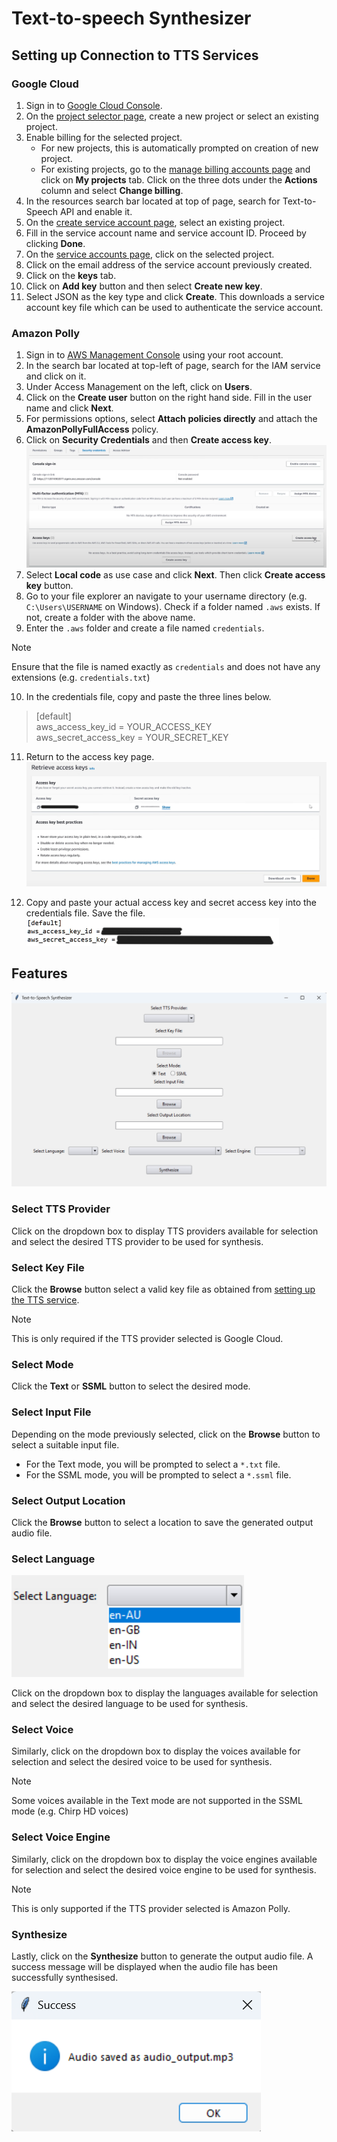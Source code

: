 # Text-to-speech Synthesizer 

## Setting up Connection to TTS Services
### Google Cloud 

1. Sign in to [Google Cloud Console](https://console.cloud.google.com/).
2. On the [project selector page](https://console.cloud.google.com/projectselector2/home/dashboard), create a new project or select an existing project. 
3. Enable billing for the selected project. 
    * For new projects, this is automatically prompted on creation of new project. 
    * For existing projects, go to the [manage billing accounts page](https://console.cloud.google.com/billing) and click on **My projects** tab. Click on the three dots under the **Actions** column and select **Change billing**. 
4. In the resources search bar located at top of page, search for Text-to-Speech API and enable it. 
5. On the [create service account page](https://console.cloud.google.com/projectselector/iam-admin/serviceaccounts/create?walkthrough_id=iam--create-service-account#step_index=1), select an existing project.
6. Fill in the service account name and service account ID. Proceed by clicking **Done**. 
7. On the [service accounts page](https://console.cloud.google.com/iam-admin/serviceaccounts?walkthrough_id=iam--create-service-account-keys&start_index=1#step_index=1), click on the selected project.
8. Click on the email address of the service account previously created.
9. Click on the **keys** tab.
10. Click on **Add key** button and then select **Create new key**.
11. Select JSON as the key type and click **Create**. This downloads a service account key file which can be used to authenticate the service account. 

### Amazon Polly 

1. Sign in to [AWS Management Console](https://console.aws.amazon.com/) using your root account. 
2. In the search bar located at top-left of page, search for the IAM service and click on it. 
3. Under Access Management on the left, click on **Users**.
4. Click on the **Create user** button on the right hand side. Fill in the user name and click **Next**. 
5. For permissions options, select **Attach policies directly** and attach the **AmazonPollyFullAccess** policy. 
6. Click on **Security Credentials** and then **Create access key**. 
![Create access key](images/aws/create-access-key.png)
7. Select **Local code** as use case and click **Next**. Then click **Create access key** button. 
8. Go to your file explorer an navigate to your username directory (e.g. `C:\Users\USERNAME` on Windows). Check if a folder named `.aws` exists. If not, create a folder with the above name. 
9. Enter the `.aws` folder and create a file named `credentials`. 
> [!NOTE]
> Ensure that the file is named exactly as `credentials` and does not have any extensions (e.g. `credentials.txt`)
10. In the credentials file, copy and paste the three lines below.

>[default] <br />
>aws_access_key_id = YOUR_ACCESS_KEY <br />
>aws_secret_access_key = YOUR_SECRET_KEY

11. Return to the access key page. 
![Access key](images/aws/access-keys.png)

12. Copy and paste your actual access key and secret access key into the credentials file. Save the file.
![Completed credentials](images/aws/completed_credentials.png)

## Features

![User interface](images/gui/gui-v3.png)

### Select TTS Provider 
Click on the dropdown box to display TTS providers available for selection and select the desired TTS provider to be used for synthesis. 

### Select Key File
Click the **Browse** button select a valid key file as obtained from [setting up the TTS service](#google-cloud). 

> [!NOTE]
> This is only required if the TTS provider selected is Google Cloud.

### Select Mode
Click the **Text** or **SSML** button to select the desired mode. 

### Select Input File

Depending on the mode previously selected, click on the **Browse** button to select a suitable input file.

* For the Text mode, you will be prompted to select a `*.txt` file.
* For the SSML mode, you will be prompted to select a `*.ssml` file.

### Select Output Location

Click the **Browse** button to select a location to save the generated output audio file. 

### Select Language 
![Language options](images/gui/language-options.png)

Click on the dropdown box to display the languages available for selection and select the desired language to be used for synthesis. 

### Select Voice

Similarly, click on the dropdown box to display the voices available for selection and select the desired voice to be used for synthesis. 

> [!NOTE]
> Some voices available in the Text mode are not supported in the SSML mode (e.g. Chirp HD voices)

### Select Voice Engine
Similarly, click on the dropdown box to display the voice engines available for selection and select the desired voice engine to be used for synthesis. 

> [!NOTE]
> This is only supported if the TTS provider selected is Amazon Polly.

### Synthesize

Lastly, click on the **Synthesize** button to generate the output audio file. A success message will be displayed when the audio file has been successfully synthesised. 

![success message](images/gui/success-message.png)